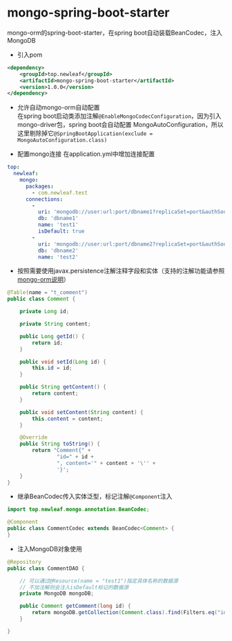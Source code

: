 # mongo-spring-boot-starter
mongo-orm的spring-boot-starter，在spring boot自动装载BeanCodec，注入MongoDB

* 引入pom
```xml
<dependency>
    <groupId>top.newleaf</groupId>
    <artifactId>mongo-spring-boot-starter</artifactId>
    <version>1.0.0</version>
</dependency>
```

* 允许自动mongo-orm自动配置  
在spring boot启动类添加注解`@EnableMongoCodecConfiguration`，因为引入mongo-driver包，spring boot会自动配置
MongoAutoConfiguration，所以这里剔除掉它`@SpringBootApplication(exclude = MongoAutoConfiguration.class)`

* 配置mongo连接
在application.yml中增加连接配置
```yaml
top:
  newleaf:
    mongo:
      packages:
        - com.newleaf.test
      connections: 
        -
          uri: 'mongodb://user:url:port/dbname1?replicaSet=port&authSource=admin&journal=true'
          db: 'dbname1'
          name: 'test1'
          isDefault: true
        -
          uri: 'mongodb://user:url:port/dbname2?replicaSet=port&authSource=admin&journal=true'
          db: 'dbname2'
          name: 'test2'
```

* 按照需要使用javax.persistence注解注释字段和实体（支持的注解功能请参照[mongo-orm说明](https://github.com/zixianc/mongo-orm/blob/master/README.md)）

```java
@Table(name = "t_comment")
public class Comment {

    private Long id;

    private String content;

    public Long getId() {
        return id;
    }

    public void setId(Long id) {
        this.id = id;
    }

    public String getContent() {
        return content;
    }

    public void setContent(String content) {
        this.content = content;
    }

    @Override
    public String toString() {
        return "Comment{" +
                "id=" + id +
                ", content='" + content + '\'' +
                '}';
    }
}
```

* 继承BeanCodec传入实体泛型，标记注解`@Component`注入
```java
import top.newleaf.mongo.annotation.BeanCodec;

@Component
public class CommentCodec extends BeanCodec<Comment> {
}

```

* 注入MongoDB对象使用
```java
@Repository
public class CommentDAO {

    // 可以通过@Resource(name = "test1")指定具体名称的数据源
    // 不加注解则会注入isDefault标记的数据源
    private MongoDB mongoDB;

    public Comment getComment(long id) {
        return mongoDB.getCollection(Comment.class).find(Filters.eq("id", id)).first();
    }

}
```


